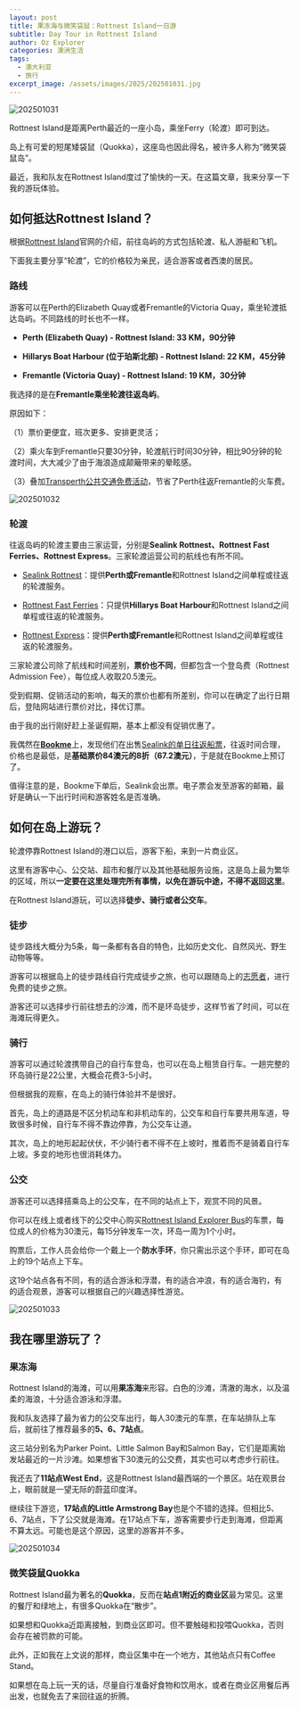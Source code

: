 ```yaml
---
layout: post
title: 果冻海与微笑袋鼠：Rottnest Island一日游
subtitle: Day Tour in Rottnest Island
author: Oz Explorer
categories: 澳洲生活
tags:
  - 澳大利亚
  - 旅行
excerpt_image: /assets/images/2025/202501031.jpg
---
```


![202501031](/assets/images/2025/202501031.jpg)

Rottnest Island是距离Perth最近的一座小岛，乘坐Ferry（轮渡）即可到达。

岛上有可爱的短尾矮袋鼠（Quokka），这座岛也因此得名，被许多人称为“微笑袋鼠岛”。

最近，我和队友在Rottnest Island度过了愉快的一天。在这篇文章，我来分享一下我的游玩体验。

## 如何抵达Rottnest Island？

根据[Rottnest Island](https://www.rottnestisland.com/visit/getting-here/by-ferry)官网的介绍，前往岛屿的方式包括轮渡、私人游艇和飞机。

下面我主要分享“轮渡”，它的价格较为亲民，适合游客或者西澳的居民。

### 路线

游客可以在Perth的Elizabeth Quay或者Fremantle的Victoria Quay，乘坐轮渡抵达岛屿。不同路线的时长也不一样。

- **Perth (Elizabeth Quay) - Rottnest Island: 33 KM，90分钟**

- **Hillarys Boat Harbour (位于珀斯北部) - Rottnest Island: 22 KM，45分钟**

- **Fremantle (Victoria Quay) - Rottnest Island: 19 KM，30分钟**

我选择的是在**Fremantle乘坐轮渡往返岛屿**。

原因如下：

（1）票价更便宜，班次更多、安排更灵活；

（2）乘火车到Fremantle只要30分钟，轮渡航行时间30分钟，相比90分钟的轮渡时间，大大减少了由于海浪造成颠簸带来的晕眩感。

（3）叠加[Transperth公共交通免费活动](https://www.ozexplorers.com/羊毛攻略/2024/11/24/western-australia-delivers-summer-of-free-public-transport.html)，节省了Perth往返Fremantle的火车费。

![202501032](/assets/images/2025/202501032.jpg)

### 轮渡

往返岛屿的轮渡主要由三家运营，分别是**Sealink Rottnest、Rottnest Fast Ferries、Rottnest Express**。三家轮渡运营公司的航线也有所不同。

- [Sealink Rottnest](https://www.sealink.com.au/rottnest-island/)：提供**Perth或Fremantle**和Rottnest Island之间单程或往返的轮渡服务。

- [Rottnest Fast Ferries](https://www.rottnestfastferries.com.au/)：只提供**Hillarys Boat Harbour**和Rottnest Island之间单程或往返的轮渡服务。

- [Rottnest Express](https://rottnestexpress.com.au/)：提供**Perth或Fremantle**和Rottnest Island之间单程或往返的轮渡服务。

三家轮渡公司除了航线和时间差别，**票价也不同**，但都包含一个登岛费（Rottnest Admission Fee），每位成人收取20.5澳元。

受到假期、促销活动的影响，每天的票价也都有所差别，你可以在确定了出行日期后，登陆网站进行票价对比，择优订票。

由于我的出行刚好赶上圣诞假期，基本上都没有促销优惠了。

我偶然在[**Bookme**](https://www.bookme.com.au/things-to-do/australia)上，发现他们在出售[Sealink的单日往返船票](https://www.bookme.com.au/things-to-do/perth/activity/rottnest-island-return-ferry-same-day-return-trip-ex-fremantle/5202)，往返时间合理，价格也是最低，是**基础票价84澳元的8折（67.2澳元）**，于是就在Bookme上预订了。

值得注意的是，Bookme下单后，Sealink会出票。电子票会发至游客的邮箱，最好是确认一下出行时间和游客姓名是否准确。

## 如何在岛上游玩？

轮渡停靠Rottnest Island的港口以后，游客下船，来到一片商业区。

这里有游客中心、公交站、超市和餐厅以及其他基础服务设施，这是岛上最为繁华的区域，所以**一定要在这里处理完所有事情，以免在游玩中途，不得不返回这里**。

在Rottnest Island游玩，可以选择**徒步、骑行或者公交车**。

### 徒步

徒步路线大概分为5条，每一条都有各自的特色，比如历史文化、自然风光、野生动物等等。

游客可以根据岛上的徒步路线自行完成徒步之旅，也可以跟随岛上的[志愿者](https://www.rottnestisland.com/see-do/culture-history/rottnest-volunteer-guides-walking-tours)，进行免费的徒步之旅。

游客还可以选择步行前往想去的沙滩，而不是环岛徒步，这样节省了时间，可以在海滩玩得更久。

### 骑行

游客可以通过轮渡携带自己的自行车登岛，也可以在岛上租赁自行车。一趟完整的环岛骑行是22公里，大概会花费3-5小时。

但根据我的观察，在岛上的骑行体验并不是很好。

首先，岛上的道路是不区分机动车和非机动车的，公交车和自行车要共用车道，导致很多时候，自行车不得不靠边停靠，为公交车让道。

其次，岛上的地形起起伏伏，不少骑行者不得不在上坡时，推着而不是骑着自行车上坡。多变的地形也很消耗体力。

### 公交

游客还可以选择搭乘岛上的公交车，在不同的站点上下，观赏不同的风景。

你可以在线上或者线下的公交中心购买[Rottnest Island Explorer Bus](https://www.australianpinnacletours.com.au/western-australian-tours/rottnest-island-explorer#itinerary)的车票，每位成人的价格为30澳元，每15分钟发车一次，环岛一周为1个小时。

购票后，工作人员会给你一个戴上一个**防水手环**，你只需出示这个手环，即可在岛上的19个站点上下车。

这19个站点各有不同，有的适合游泳和浮潜，有的适合冲浪，有的适合海钓，有的适合观景，游客可以根据自己的兴趣选择性游览。

![202501033](/assets/images/2025/202501033.png)

## 我在哪里游玩了？

### 果冻海

Rottnest Island的海滩，可以用**果冻海**来形容。白色的沙滩，清澈的海水，以及温柔的海浪，十分适合游泳和浮潜。

我和队友选择了最为省力的公交车出行，每人30澳元的车票，在车站排队上车后，就前往了推荐最多的**5、6、7站点**。

这三站分别名为Parker Point、Little Salmon Bay和Salmon Bay，它们是距离始发站最近的一片沙滩。如果想省下30澳元的公交费，其实也可以考虑步行前往。

我还去了**11站点West End**，这是Rottnest Island最西端的一个景区。站在观景台上，眼前就是一望无际的蔚蓝印度洋。

继续往下游览，**17站点的Little Armstrong Bay**也是个不错的选择。但相比5、6、7站点，下了公交就是海滩。在17站点下车，游客需要步行走到海滩，但距离不算太远。可能也是这个原因，这里的游客并不多。

![202501034](/assets/images/2025/202501034.jpg)

### 微笑袋鼠Quokka

Rottnest Island最为著名的**Quokka**，反而在**站点1附近的商业区**最为常见。这里的餐厅和绿地上，有很多Quokka在“散步”。

如果想和Quokka近距离接触，到商业区即可。但不要触碰和投喂Quokka，否则会存在被罚款的可能。

此外，正如我在上文说的那样，商业区集中在一个地方，其他站点只有Coffee Stand。

如果想在岛上玩一天的话，尽量自行准备好食物和饮用水，或者在商业区用餐后再出发，也就免去了来回往返的折腾。
